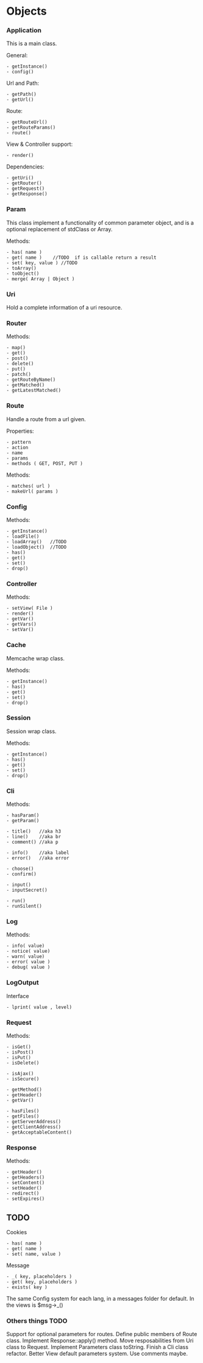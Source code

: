 
Objects
=======

### Application

This is a main class. 

General:

	- getInstance()
	- config()

Url and Path:

	- getPath()
	- getUrl()		

Route:

	- getRouteUrl()
	- getRouteParams()	
	- route()
	
View & Controller support:

	- render()
	
Dependencies:

    - getUri()
    - getRouter()
    - getRequest()
    - getResponse()

### Param

This class implement a functionality of common parameter object, and is a optional replacement of stdClass or Array.

Methods:

    - has( name )
    - get( name )    //TODO  if is callable return a result
    - set( key, value ) //TODO
	- toArray()
	- toObject()
	- merge( Array | Object )

### Uri

Hold a complete information of a uri resource.

### Router

Methods:

    - map()
    - get()
    - post()
    - delete()
    - put()
    - patch()
    - getRouteByName()
    - getMatched()
    - getLatestMatched()


### Route

Handle a route from a url given.

Properties:

    - pattern
    - action
    - name
    - params
    - methods ( GET, POST, PUT )

Methods:
    
    - matches( url )
    - makeUrl( params )

### Config

Methods:

	- getInstance()	
	- loadFile()
	- loadArray()   //TODO
	- loadObject()  //TODO
	- has()
	- get()
	- set()
	- drop()

### Controller

Methods:

	- setView( File )
	- render()
	- getVar()
	- getVars()
	- setVar()

### Cache

Memcache wrap class.

Methods:

    - getInstance()
    - has()
	- get()
	- set()
	- drop()

### Session

Session wrap class.

Methods:

    - getInstance()
    - has()
	- get()
	- set()
	- drop()

	
### Cli

Methods:

    - hasParam()
    - getParam()
    
    - title()   //aka h3
    - line()    //aka br
    - comment() //aka p

    - info()    //aka label 
    - error()   //aka error
    
    - choose()
    - confirm()
    
    - input()
    - inputSecret()
    
    - run()
    - runSilent()

### Log

Methods:

    - info( value)
    - notice( value)
    - warn( value)
    - error( value )
    - debug( value )
    
### LogOutput

Interface

    - lprint( value , level)
    
### Request

Methods:

    - isGet()
    - isPost()    
    - isPut()
    - isDelete()
    
    - isAjax()
    - isSecure()
    
    - getMethod()    
    - getHeader()
    - getVar()
    
    - hasFiles()
    - getFiles()    
    - getServerAddress()
    - getClientAddress()
    - getAcceptableContent()
    
### Response

Methods:

    - getHeader()
    - getHeaders()
    - setContent()
    - setHeader()
    - redirect()
    - setExpires()
    
    

## TODO

    
Cookies

    - has( name )
    - get( name ) 
    - set( name, value )
    
Message

    - _( key, placeholders )
    - get( key, placeholders )
    - exists( key )

The same Config system for each lang, in a messages folder for default.
In the views is $msg->_()


### Others things TODO

Support for optional parameters for routes.
Define public members of Route class.
Implement Response::apply() method.
Move resposabilities from Uri class to Request.
Implement Parameters class toString.
Finish a Cli class refactor.
Better View default parameters system. Use comments maybe.